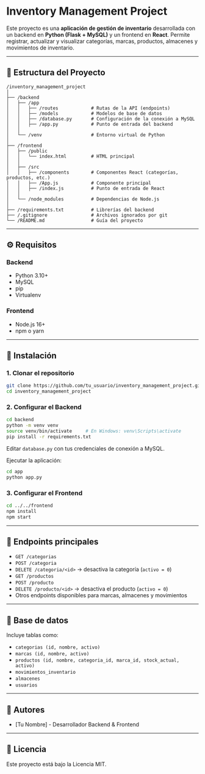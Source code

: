 # Inventory Management Project

Este proyecto es una **aplicación de gestión de inventario** desarrollada con un backend en **Python (Flask + MySQL)** y un frontend en **React**. Permite registrar, actualizar y visualizar categorías, marcas, productos, almacenes y movimientos de inventario.

---

## 📁 Estructura del Proyecto

```
/inventory_management_project
│
├── /backend
│   ├── /app
│   │   ├── /routes            # Rutas de la API (endpoints)
│   │   ├── /models            # Modelos de base de datos
│   │   ├── /database.py       # Configuración de la conexión a MySQL
│   │   ├── /app.py            # Punto de entrada del backend
│   │
│   └── /venv                  # Entorno virtual de Python
│
├── /frontend
│   ├── /public
│   │   └── index.html         # HTML principal
│   │
│   ├── /src
│   │   ├── /components        # Componentes React (categorías, productos, etc.)
│   │   ├── /App.js            # Componente principal
│   │   ├── /index.js          # Punto de entrada de React
│   │
│   └── /node_modules          # Dependencias de Node.js
│
├── /requirements.txt          # Librerías del backend
├── /.gitignore                # Archivos ignorados por git
└── /README.md                 # Guía del proyecto
```

---

## ⚙️ Requisitos

### Backend
- Python 3.10+
- MySQL
- pip
- Virtualenv

### Frontend
- Node.js 16+
- npm o yarn

---

## 🚀 Instalación

### 1. Clonar el repositorio

```bash
git clone https://github.com/tu_usuario/inventory_management_project.git
cd inventory_management_project
```

### 2. Configurar el Backend

```bash
cd backend
python -m venv venv
source venv/bin/activate     # En Windows: venv\Scripts\activate
pip install -r requirements.txt
```

Editar `database.py` con tus credenciales de conexión a MySQL.

Ejecutar la aplicación:

```bash
cd app
python app.py
```

### 3. Configurar el Frontend

```bash
cd ../../frontend
npm install
npm start
```

---

## 🔗 Endpoints principales

- `GET /categorias`
- `POST /categoria`
- `DELETE /categoria/<id>` → desactiva la categoría (`activo = 0`)
- `GET /productos`
- `POST /producto`
- `DELETE /producto/<id>` → desactiva el producto (`activo = 0`)
- Otros endpoints disponibles para marcas, almacenes y movimientos

---

## 🧪 Base de datos

Incluye tablas como:

- `categorias (id, nombre, activo)`
- `marcas (id, nombre, activo)`
- `productos (id, nombre, categoria_id, marca_id, stock_actual, activo)`
- `movimientos_inventario`
- `almacenes`
- `usuarios`

---

## 👥 Autores

- [Tu Nombre] - Desarrollador Backend & Frontend

---

## 📄 Licencia

Este proyecto está bajo la Licencia MIT.
